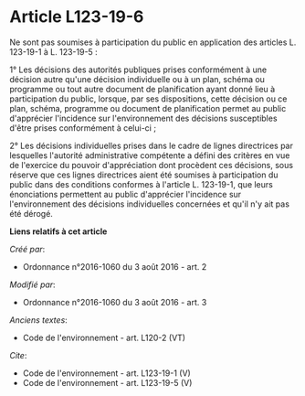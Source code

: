 # Article L123-19-6

Ne sont pas soumises à participation du public en application des articles L. 123-19-1 à L. 123-19-5 : 

1° Les décisions des autorités publiques prises conformément à une décision autre qu'une décision individuelle ou à un plan,
schéma ou programme ou tout autre document de planification ayant donné lieu à participation du public, lorsque, par ses
dispositions, cette décision ou ce plan, schéma, programme ou document de planification permet au public d'apprécier
l'incidence sur l'environnement des décisions susceptibles d'être prises conformément à celui-ci ; 

2° Les décisions individuelles prises dans le cadre de lignes directrices par lesquelles l'autorité administrative compétente
a défini des critères en vue de l'exercice du pouvoir d'appréciation dont procèdent ces décisions, sous réserve que ces
lignes directrices aient été soumises à participation du public dans des conditions conformes à l'article L. 123-19-1, que
leurs énonciations permettent au public d'apprécier l'incidence sur l'environnement des décisions individuelles concernées et
qu'il n'y ait pas été dérogé.

**Liens relatifs à cet article**

_Créé par_:

  - Ordonnance n°2016-1060 du 3 août 2016 - art. 2

_Modifié par_:

  - Ordonnance n°2016-1060 du 3 août 2016 - art. 3

_Anciens textes_:

  - Code de l'environnement - art. L120-2 (VT)

_Cite_:

  - Code de l'environnement - art. L123-19-1 (V)
  - Code de l'environnement - art. L123-19-5 (V)
